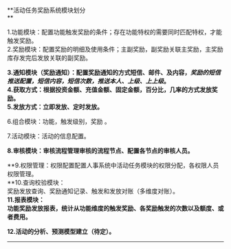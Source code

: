 **活动任务奖励系统模块划分                                            
**

1.功能模块：配置功能触发奖励的条件；存在功能特权的需要同时匹配特权，才能触发奖励。  
2.奖励模块：配置奖励的明细及使用条件；主副奖励，副奖励关联主奖励，主奖励库存发完后发放关联的副奖励。

**3.通知模块（奖励通知）：配置奖励通知的方式短信、邮件、及内容，**_**奖励的短信推送配置，短信内容，短信次数，推送本人、上级、上上级**_**。  
4.获取方式：根据投资金额、充值金额、固定金额，百分比，几率的方式发放奖励。  
5.发放方式：立即发放、定时发放。**

6.组合模块：功能，触发级别，奖励 。

7.活动模块：活动的信息配置。

**8.审核模块：审核流程管理审核的流程节点、配置各节点的审核人员。**

**9.权限管理：权限配置配置人事系统中活动任务模块的权限分配，各权限人员权限管理。      
**10.查询校验模块：  
奖励发放查询、奖励通知记录、触发和发放对账（多维度对账）。  
**11.报表模块：  
功能奖励发放报表，统计从功能维度的触发奖励、各奖励触发的次数以及额度、或者费用。**

**12.活动的分析、预测模型建立（待定）。**

---



